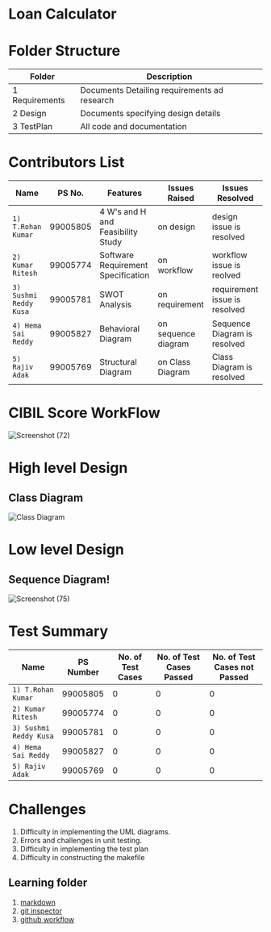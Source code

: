 # Loan Calculator

# Folder Structure

Folder |  Description
------------- | -------------
1 Requirements | Documents Detailing requirements ad research
2 Design  | Documents specifying design details
3 TestPlan | All code and documentation

# Contributors List

Name                     |  PS No.   | Features                         | Issues Raised       | Issues Resolved
-------------------------|-----------|----------------------------------|---------------------|---------------------------------
`1) T.Rohan Kumar`     | 99005805  |4 W's and H and Feasibility Study | on design           | design issue is resolved
`2) Kumar Ritesh`         | 99005774  |Software Requirement Specification| on workflow         | workflow issue is reolved
`3) Sushmi Reddy Kusa`       | 99005781  |SWOT Analysis                     | on requirement      | requirement issue is resolved
`4) Hema Sai Reddy`| 99005827  |Behavioral Diagram                | on sequence diagram | Sequence Diagram is resolved
`5) Rajiv Adak`         | 99005769  |Structural Diagram                | on Class Diagram    | Class Diagram is resolved

# CIBIL Score WorkFlow 
![Screenshot (72)](https://user-images.githubusercontent.com/65916282/132113720-9ca305de-b9f0-4591-8bab-0d83cfb756d1.png)

# High level Design
## Class Diagram
 
![Class Diagram](https://user-images.githubusercontent.com/86399742/132116438-e58f7661-835e-4ac8-acfe-edd5209ff5fd.png)
# Low level Design
## Sequence Diagram!


![Screenshot (75)](https://user-images.githubusercontent.com/65916282/132114047-b0075709-6636-4c48-b39b-ac64cc07a493.png)

# Test Summary

Name | PS Number | No. of Test Cases | No. of Test Cases Passed | No. of Test Cases not Passed 
-----|-----------|-------------------|--------------------------|------------------------------
`1) T.Rohan Kumar`        | 99005805  |0    | 0   | 0
`2) Kumar Ritesh`         | 99005774  |0    | 0   | 0
`3) Sushmi Reddy Kusa`    | 99005781  |0    | 0   | 0
`4) Hema Sai Reddy`       | 99005827  |0    | 0   | 0
`5) Rajiv Adak`           | 99005769  |0    | 0   | 0

# Challenges

1. Difficulty in implementing the UML diagrams.
2. Errors and challenges in unit testing.
3. Difficulty in implementing the test plan
4. Difficulty in constructing the makefile

## Learning folder
1. [markdown](https://github.com/adam-p/markdown-here/wiki/Markdown-Cheatsheet)
2. [git inspector](https://github.com/ejwa/gitinspector.git)
3. [github workflow](https://docs.github.com/en/actions/learn-github-action)
